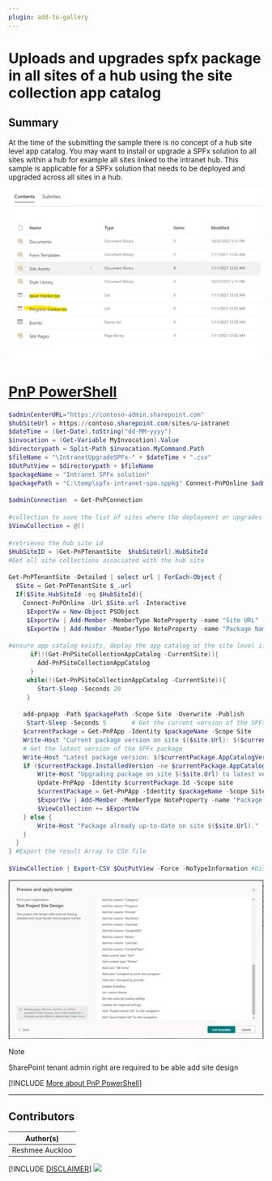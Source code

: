 ```yaml
---
plugin: add-to-gallery
---
```


# Uploads and upgrades spfx package in all sites of a hub using the site collection app catalog

## Summary

At the time of the submitting the sample there is no concept of a hub site level app catalog. You may want to install or upgrade a SPFx solution to all sites within a hub for example all sites linked to the intranet hub. This sample is applicable for a SPFx solution that needs to be deployed and upgraded across all sites in a hub. 

  ![Example Screenshot](assets/example.png)

# [PnP PowerShell](#tab/pnpps)

```powershell
$adminCenterURL="https://contoso-admin.sharepoint.com"
$hubSiteUrl = https://contoso.sharepoint.com/sites/u-intranet
$dateTime = (Get-Date).toString("dd-MM-yyyy")
$invocation = (Get-Variable MyInvocation).Value
$directorypath = Split-Path $invocation.MyCommand.Path
$fileName = "\IntranetUpgradeSPFx-" + $dateTime + ".csv"
$OutPutView = $directorypath + $fileName
$packageName = "Intranet SPFx solution"
$packagePath = "C:\temp\spfx-intranet-spo.sppkg" Connect-PnPOnline $adminCenterURL -Interactive 

$adminConnection  = Get-PnPConnection

#collection to save the list of sites where the deployment or upgrades of SPFx solution happened for auditing
$ViewCollection = @() 

#retrieves the hub site id
$HubSiteID = (Get-PnPTenantSite  $hubSiteUrl).HubSiteId
#Get all site collections associated with the hub site

Get-PnPTenantSite -Detailed | select url | ForEach-Object {
  $Site = Get-PnPTenantSite $_.url
  If($Site.HubSiteId -eq $HubSiteId){
    Connect-PnPOnline -Url $Site.url -Interactive
     $ExportVw = New-Object PSObject
     $ExportVw | Add-Member -MemberType NoteProperty -name "Site URL" -value $Site.url
     $ExportVw | Add-Member -MemberType NoteProperty -name "Package Name" -value $packageName      
      
#ensure app catalog exists, deploy the app catalog at the site level if it is not case.
      if(!(Get-PnPSiteCollectionAppCatalog -CurrentSite)){
        Add-PnPSiteCollectionAppCatalog
      }
     while(!(Get-PnPSiteCollectionAppCatalog -CurrentSite)){
        Start-Sleep -Seconds 20
     }

    add-pnpapp -Path $packagePath -Scope Site -Overwrite -Publish
     Start-Sleep -Seconds 5       # Get the current version of the SPFx package
    $currentPackage = Get-PnPApp -Identity $packageName -Scope Site
    Write-Host "Current package version on site $($site.Url): $($currentPackage.InstalledVersion)"
    # Get the latest version of the SPFx package
    Write-Host "Latest package version: $($currentPackage.AppCatalogVersion)"     # Update the package to the latest version
    if ($currentPackage.InstalledVersion -ne $currentPackage.AppCatalogVersion) {
        Write-Host "Upgrading package on site $($site.Url) to latest version..."
        Update-PnPApp -Identity $currentPackage.Id -Scope site
        $currentPackage = Get-PnPApp -Identity $packageName -Scope Site
        $ExportVw | Add-Member -MemberType NoteProperty -name "Package Version" -value $currentPackage.AppCatalogVersion
        $ViewCollection += $ExportVw
    } else {
        Write-Host "Package already up-to-date on site $($site.Url)."
    }
  }
} #Export the result Array to CSV file

$ViewCollection | Export-CSV $OutPutView -Force -NoTypeInformation #Disconnect-PnPOnline
```
![Results Screenshot](assets/preview.png)

> [!Note]
> SharePoint tenant admin right are required to be able add site design

[!INCLUDE [More about PnP PowerShell](../../docfx/includes/MORE-PNPPS.md)]

***

## Contributors

| Author(s) |
|-----------|
| Reshmee Auckloo |


[!INCLUDE [DISCLAIMER](../../docfx/includes/DISCLAIMER.md)]
<img src="https://pnptelemetry.azurewebsites.net/script-samples/scripts/spo-upgrade-deploy-spfx-allsites-hub" aria-hidden="true" />

